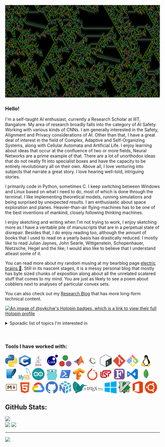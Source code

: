 <picture>
 <img alt="Cellular Automata Cosmos." src="images/ezgif-2-e22db535cf.gif" width="1000" height="300">
</picture>


### Hello!
<p>
 I'm a self-taught AI enthusiast, currently a Research Scholar at IIIT, Bangalore. My area of research broadly falls into the category of AI Safety. Working with various kinds of CNNs. I am generally interested in the Safety, Alignment and Privacy considerations of AI. Other than that, I have a great deal of interest in the field of Complex, Adaptive and Self-Organizing Systems, along with Cellular Automata and Artificial Life. I enjoy learning about ideas that occur at the confluence of two or more fields, Neural Networks are a prime example of that. There are a lot of unorthodox ideas that do not neatly fit into specialist boxes and have the capacity to be entirely revolutionary all on their own. Above all, I love venturing into subjects that narrate a great story. I love hearing well-told, intriguing stories.
</p>

<p>
 I primarily code in Python, sometimes C. I keep switching between Windows and Linux based on what I need to do, most of which is done through the terminal. I like implementing theoretical models, running simulations and being surprised by unexpected results. I am enthusiastic about space exploration and planes. Heavier-than-air flying-machines has to be one of the best inventions of mankind, closely following thinking machines.
</p>

<p>
I enjoy sketching and writing when I'm not trying to work, I enjoy sketching more as I have a veritable pile of manuscripts that are in a perpetual state of disrepair. Besides that, I do enjoy reading too, although the amount of books that I used to read on a yearly basis has drastically reduced. I mostly like to read Julian Jaynes, John Searle, Wittgenstein, Schopenhauer, Nietzsche, Hegel and the like; I would also like to believe that I understand atleast some of it.
</p>

<p>
 You can read more about my random musing at my bearblog page <a href="https://sykchw.bearblog.dev/">electric brains 🧠</a>. Still in its nascent stages, it is a messy personal blog that mostly has byte sized chunks of exposition along about all the unrelated scatered stuff that comes to my mind. You are just as likely to see a poem about cobblers next to analyses of particular convex sets.
</p>

<p>
 You can also check out my <a href="https://sykchw.github.io/">Research Blog</a> that has more long-form technical content.
</p>

[![An image of @sykchw's Holopin badges, which is a link to view their full Holopin profile](https://holopin.me/sykchw)](https://holopin.io/@sykchw)

<details>
<summary>Sporadic list of topics I'm interested in</summary>

Artificial Intelligence, Neural Networks, Reinforcement Learning, AI Alignment, Convolutional Neural Networks, Artificial Life, Non-linear Sciemces, Chaos Theory, Cellular Automata, Stochastic Processes, Genetic Computation, von Neumann Cellular Automata (vNCA), Collective Intelligence, von Neumann Universal Constructors, Neural Cellular Automata, Swarm Intelligence, Nobili Cellular Automata, Complex Adaptive Systems, Category Theory, Graph Neural Networks, Automata theory, Compilers, Evolutionary Computation...

</details>

<br>
<br>

### Tools I have worked with:
<p>
<img src="logos/python-5.svg" alt="Python" width="40" height="40"/>
<img src="logos/c-1.svg" alt="C" width="40" height="40"/>
<img src="logos/java.svg" alt="Java" width="40" height="40"/>
<img src="logos/lua-5.svg" alt="Lua" width="40" height="40"/>
<img src="logos/julia-1.svg" alt="Julia" width="40" height="40"/>
<img src="logos/matlab-svgrepo-com.svg" alt="Matlab" width="40" height="40"/>
<img src="logos/GNU Octave Logo Vector.svg" alt="GNU Octave" width="40" height="40"/>
<img src="logos/bash-2.svg" alt="Bash" width="40" height="40"/>
<img src="logos/git-icon.svg" alt="Git" width="40" height="40"/>
<img src="logos/git-bash.svg" alt="Git Bash" width="40" height="40"/>
<img src="logos/linux-tux.svg" alt="Linux" width="40" height="40"/>
<img src="logos/sqlite-svgrepo-com.svg" alt="SQLite" width="40" height="40"/>
<img src="logos/mysql-logo.svg" alt="MySQL" width="40" height="40"/>
<img src="logos/arduino-1.svg" alt="Arduino" width="40" height="40"/>
<img src="logos/go-logo-1.svg" alt="GoLang" width="40" height="40"/>
<img src="logos/powershell-svgrepo-com.svg" alt="PowerShell" width="40" height="40"/>
<img src="logos/tensorflow-svgrepo-com.svg" alt="TensorFlow" width="40" height="40"/>
<img src="logos/pytorch-svgrepo-com.svg" alt="PyTorch" width="40" height="40"/>
<img src="logos/lisp-svgrepo-com.svg" alt="Lisp" width="40" height="40"/>
<img src="logos/fortran-svgrepo-com.svg" alt="Fortran" width="40" height="40"/>
<img src="logos/vscode3-svgrepo-com.svg" alt="VS Code" width="40" height="40"/>
<img src="logos/mongo-svgrepo-com.svg" alt="MongoDB" width="40" height="40"/>
<img src="logos/markdown-svgrepo-com.svg" alt="Markdown" width="40" height="40"/>
<img src="logos/html-5-svgrepo-com.svg" alt="Java" width="40" height="40"/>
<img src="logos/google-cloud-svgrepo-com.svg" alt="Google Cloud" width="40" height="40"/>
<img src="logos/github-color-svgrepo-com.svg" alt="GitHub" width="40" height="40"/>
<img src="logos/numpy-svgrepo-com.svg" alt="NumPy" width="40" height="40"/>
<img src="logos/LaTeX_project_logo_bird.svg" alt="LaTeX" width="100" height="40"/>
<img src="logos/windows-applications-svgrepo-com.svg" alt="Windows OS" width="40" height="40"/>
<img src="logos/vim-svgrepo-com.svg" alt="Vim" width="40" height="40"/>
 <img src="logos/office-1-logo-svgrepo-com.svg" alt="Microsoft Office" width="40" height="40"/>
 <img src="logos/ubuntu-svgrepo-com.svg" alt="Ubuntu" width="40" height="40"/>
</p>

## GitHub Stats:
![](https://github-readme-stats.vercel.app/api/top-langs/?username=SykChw&theme=dark&hide_border=true&include_all_commits=true&count_private=false&layout=compact)<br/>
![](https://github-readme-stats.vercel.app/api?username=SykChw&theme=dark&hide_border=true&include_all_commits=true&count_private=false)
![](https://github-readme-streak-stats.herokuapp.com/?user=SykChw&theme=dark&hide_border=true)<br/>


---
[![](https://visitcount.itsvg.in/api?id=SykChw&icon=0&color=0)](https://visitcount.itsvg.in)

<!-- Proudly created with GPRM ( https://gprm.itsvg.in ) -->

<!--
**SykChw/SykChw** is a ✨ _special_ ✨ repository because its `README.md` (this file) appears on your GitHub profile.

Here are some ideas to get you started:

- 🔭 I’m currently working on ...
- 🌱 I’m currently learning ...
- 👯 I’m looking to collaborate on ...
- 🤔 I’m looking for help with ...
- 💬 Ask me about ...
- 📫 How to reach me: ...
- 😄 Pronouns: ...
- ⚡ Fun fact: ...
-->
